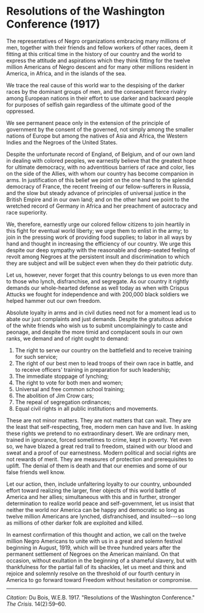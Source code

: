 <!--
title:   Resolutions of the Washington Conference
author:  Du Bois, W.E.B.
journal: The Crisis
year:    1917
volume:  14
issue:   2
pages:   59-60
-->

# Resolutions of the Washington Conference (1917)

The representatives of Negro organizations embracing many millions of men, together with their friends and fellow workers of other races, deem it fitting at this critical time in the history of our country and the world to express the attitude and aspirations which they think fitting for the twelve million Americans of Negro descent and for many other millions resident in America, in Africa, and in the islands of the sea.

We trace the real cause of this world war to the despising of the darker races by the dominant groups of men, and the consequent fierce rivalry among European nations in their effort to use darker and backward people for purposes of selfish gain regardless of the ultimate good of the oppressed. 

We see permanent peace only in the extension of the principle of government by the consent of the governed, not simply among the smaller nations of Europe but among the natives of Asia and Africa, the Western Indies and the Negroes of the United States. 

Despite the unfortunate record of England, of Belgium, and of our own land in dealing with colored peoples, we earnestly believe that the greatest hope for ultimate democracy, with no adventitious barriers of race and color, lies on the side of the Allies, with whom our country has become companion in arms. In justification of this belief we point on the one hand to the splendid democracy of France, the recent freeing of our fellow-sufferers in Russia, and the slow but steady advance of principles of universal justice in the British Empire and in our own land; and on the other hand we point to the wretched record of Germany in Africa and her preachment of autocracy and race superiority.

We, therefore, earnestly urge our colored fellow citizens to join heartily in this fight for eventual world liberty; we urge them to enlist in the army; to join in the pressing work of providing food supplies; to labor in all ways by hand and thought in increasing the efficiency of our country. We urge this despite our deep sympathy with the reasonable and deep-seated feeling of revolt among Negroes at the persistent insult and discrimination to which they are subject and will be subject even when they do their patriotic duty. 

Let us, however, never forget that this country belongs to us even more than to those who lynch, disfranchise, and segregate. As our country it rightly demands our whole-hearted defense as well today as when with Crispus Attucks we fought for independence and with 200,000 black soldiers we helped hammer out our own freedom. 

Absolute loyalty in arms and in civil duties need not for a moment lead us to abate our just complaints and just demands. Despite the gratuitous advice of the white friends who wish us to submit uncomplainingly to caste and peonage, and despite the more timid and complacent souls in our own ranks, we demand and of right ought to demand: 

1. The right to serve our country on the battlefield and to receive training for such service; 
2. The right of our best men to lead troops of their own race in battle, and to receive officers' training in preparation for such leadership; 
3. The immediate stoppage of lynching; 
4. The right to vote for both men and women; 
5. Universal and free common school training; 
6. The abolition of Jim Crow cars; 
7. The repeal of segregation ordinances; 
8. Equal civil rights in all public institutions and movements. 

These are not minor matters. They are not matters that can wait. They are the least that self-respecting, free, modern men can have and live. In asking these rights we pretend to no extraordinary desert. We are ordinary men, trained in ignorance, forced sometimes to crime, kept in poverty. Yet even so, we have blazed a great red trail to freedom, stained with our blood and sweat and a proof of our earnestness. Modern political and social rights are not rewards of merit. They are measures of protection and prerequisites to uplift. The denial of them is death and that our enemies and some of our false friends well know. 

Let our action, then, include unfaltering loyalty to our country, unbounded effort toward realizing the larger, finer objects of this world battle of America and her allies; simultaneous with this and in further, stronger determination to realize world peace and self-government, let us insist that neither the world nor America can be happy and democratic so long as twelve million Americans are lynched, disfranchised, and insulted---so long as millions of other darker folk are exploited and killed. 

In earnest confirmation of this thought and action, we call on the twelve million Negro Americans to unite with us in a great and solemn festival beginning in August, 1919, which will be three hundred years after the permanent settlement of Negroes on the American mainland. On that occasion, without exultation in the beginning of a shameful slavery, but with thankfulness for the partial fall of its shackles, let us meet and think and rejoice and solemnly resolve on the threshold of our fourth century in America to go forward toward Freedom without hesitation or compromise. 

______________
*Citation:* Du Bois, W.E.B. 1917. "Resolutions of the Washington Conference." *The Crisis*. 14(2):59&ndash;60.
